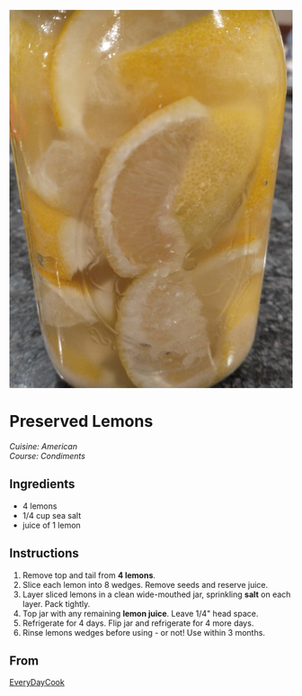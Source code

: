 ![Preserved Lemons](preserved_lemons.jpg)

# Preserved Lemons

_Cuisine:  American_<br />
_Course:  Condiments_

## Ingredients

- 4 lemons
- 1/4 cup sea salt
- juice of 1 lemon

## Instructions

1. Remove top and tail from **4 lemons**.
1. Slice each lemon into 8 wedges.  Remove seeds and reserve juice.
1. Layer sliced lemons in a clean wide-mouthed jar, sprinkling **salt** on each layer.  Pack tightly.
1. Top jar with any remaining **lemon juice**.  Leave 1/4" head space.
1. Refrigerate for 4 days.  Flip jar and refrigerate for 4 more days.  
1. Rinse lemons wedges before using - or not!  Use within 3 months.

## From

[EveryDayCook](https://altonbrown.com/books/everydaycook/)
